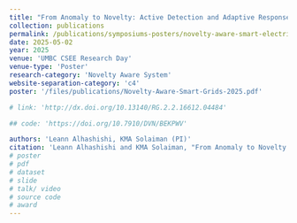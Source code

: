 ```yaml
---
title: "From Anomaly to Novelty: Active Detection and Adaptive Response in Smart Grids"
collection: publications 
permalink: /publications/symposiums-posters/novelty-aware-smart-electric-grid
date: 2025-05-02
year: 2025
venue: 'UMBC CSEE Research Day'
venue-type: 'Poster'
research-category: 'Novelty Aware System'
website-separation-category: 'c4'
poster: '/files/publications/Novelty-Aware-Smart-Grids-2025.pdf' 

# link: 'http://dx.doi.org/10.13140/RG.2.2.16612.04484'

## code: 'https://doi.org/10.7910/DVN/BEKPWV'

authors: 'Leann Alhashishi, KMA Solaiman (PI)'
citation: 'Leann Alhashishi and KMA Solaiman, "From Anomaly to Novelty: Active Detection and Adaptive Response in Smart Grids,” in UMBC CSEE Research Day 2025.'
# poster
# pdf
# dataset
# slide
# talk/ video
# source code
# award
---
```


